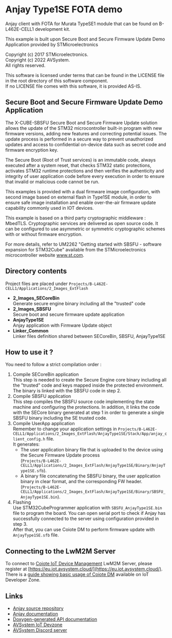 # Anjay Type1SE FOTA demo

Anjay client with FOTA for Murata TypeSE1 module that can be found on B-L462E-CELL1 development kit.

This example is built upon Secure Boot and Secure Firmware Update Demo Application provided by STMicroelectronics

Copyright (c) 2017 STMicroelectronics.<br/>
Copyright (c) 2022 AVSystem.<br/>
All rights reserved.

This software is licensed under terms that can be found in the LICENSE file in
the root directory of this software component. <br/>
If no LICENSE file comes with this software, it is provided AS-IS.

## Secure Boot and Secure Firmware Update Demo Application

The X-CUBE-SBSFU Secure Boot and Secure Firmware Update solution allows the update of the STM32 microcontroller built-in
program with new firmware versions, adding new features and correcting potential issues. The update process is performed
in a secure way to prevent unauthorized updates and access to confidential on-device data such as secret code and
firmware encryption key.

The Secure Boot (Root of Trust services) is an immutable code, always executed after a system reset, that checks STM32
static protections, activates STM32 runtime protections and then verifies the authenticity and integrity of user
application code before every execution in order to ensure that invalid or malicious code cannot be run.

This examples is provided with a dual firmware image configuration, with second image based on external flash in Type1SE module,
in order to ensure safe image installation and enable over-the-air firmware update capability commonly used in IOT devices.

This example is based on a third party cryptographic middleware : MbedTLS.
Cryptographic services are delivered as open source code. It can be configured to use asymmetric or symmetric
cryptographic schemes with or without firmware encryption.

For more details, refer to UM2262 "Getting started with SBSFU - software expansion for STM32Cube" available from the
STMicroelectronics microcontroller website www.st.com.
## Directory contents
Project files are placed under `Projects/B-L462E-CELL1/Applications/2_Images_ExtFlash`

- **2_Images_SECoreBin**<br/>
  Generate secure engine binary including all the "trusted" code
- **2_Images_SBSFU**<br/>
  Secure boot and secure firmware update application
- **AnjayType1SE**<br/>
  Anjay application with Firmware Update object
- **Linker_Common**<br/>
  Linker files definition shared between SECoreBin, SBSFU, AnjayType1SE

## How to use it ?

You need to follow a strict compilation order :

1. Compile SECoreBin application<br/>
   This step is needed to create the Secure Engine core binary including all the "trusted" code and keys mapped inside
   the protected environment. The binary is linked with the SBSFU code in step 2.
2. Compile SBSFU application<br/>
   This step compiles the SBSFU source code implementing the state machine and configuring the protections. In addition,
   it links the code with the SECore binary generated at step 1 in order to generate a single SBSFU binary including the
   SE trusted code.
3. Compile UserApp application<br/>
   Remember to change your application settings in `Projects/B-L462E-CELL1/Applications/2_Images_ExtFlash/AnjayType1SE/Stack/App/anjay_client_config.h` file.<br/>
   It generates:<br/>
   - The user application binary file that is uploaded to the device using the Secure Firmware Update process <br/>
     (`Projects/B-L462E-CELL1/Applications/2_Images_ExtFlash/AnjayType1SE/Binary/AnjayType1SE.sfb`).
   - A binary file concatenating the SBSFU binary, the user application binary in clear format, and the corresponding
     FW header. <br/>
     (`Projects/B-L462E-CELL1/Applications/2_Images_ExtFlash/AnjayType1SE/Binary/SBSFU_AnjayType1SE.bin`).
4. Flashing<br/>
   Use STM32CubeProgrammer application with `SBSFU_AnjayType1SE.bin` file to program the board. You can open serial port to check if Anjay has successfully connected
   to the server using configuration provided in step 3.<br/>
   After that, you can use Coiote DM to perform firmware update with `AnjayType1SE.sfb` file.


## Connecting to the LwM2M Server
To connect to [Coiote IoT Device Management](https://www.avsystem.com/products/coiote-iot-device-management-platform/) LwM2M Server, please register at [https://eu.iot.avsystem.cloud/](https://eu.iot.avsystem.cloud/). There is a [guide showing basic usage of Coiote DM](https://iotdevzone.avsystem.com/docs/Coiote_DM_Device_Onboarding/Quick_start/)
available on IoT Developer Zone.
## Links
* [Anjay source repository](https://github.com/AVSystem/Anjay)
* [Anjay documentation](https://avsystem.github.io/Anjay-doc/index.html)
* [Doxygen-generated API documentation](https://avsystem.github.io/Anjay-doc/api/index.html)
* [AVSystem IoT Devzone](https://iotdevzone.avsystem.com/)
* [AVSystem Discord server](https://discord.avsystem.com)
